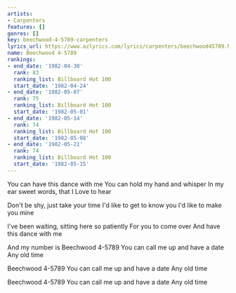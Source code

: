 ```yaml
---
artists:
- Carpenters
features: []
genres: []
key: beechwood-4-5789-carpenters
lyrics_url: https://www.azlyrics.com/lyrics/carpenters/beechwood45789.html
name: Beechwood 4-5789
rankings:
- end_date: '1982-04-30'
  rank: 83
  ranking_list: Billboard Hot 100
  start_date: '1982-04-24'
- end_date: '1982-05-07'
  rank: 75
  ranking_list: Billboard Hot 100
  start_date: '1982-05-01'
- end_date: '1982-05-14'
  rank: 74
  ranking_list: Billboard Hot 100
  start_date: '1982-05-08'
- end_date: '1982-05-21'
  rank: 74
  ranking_list: Billboard Hot 100
  start_date: '1982-05-15'
---
```


You can have this dance with me
You can hold my hand and whisper
In my ear sweet words, that I
Love to hear

 Don't be shy, just take your time
I'd like to get to know you
I'd like to make you mine

I've been waiting, sitting here so patiently
For you to come over
And have this dance with me

 And my number is Beechwood 4-5789
You can call me up and have a date
Any old time



Beechwood 4-5789
You can call me up and have a date
Any old time




Beechwood 4-5789
You can call me up and have a date
Any old time



